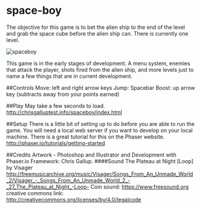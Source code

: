 # space-boy
The objective for this game is to bet the alien ship to the end of the level and grab the space cube before the alien ship can.  There is currently one level. 

![spaceboy](https://cloud.githubusercontent.com/assets/19313175/16129031/c0c15cb0-33c8-11e6-9709-dac15952978e.PNG)

This game is in the early stages of development.  A menu system, enemies that attack the player, shots fired from the alien ship, and more levels just to name a few things that are in current development. 

##Controls
           Move: left and right arrow keys
           Jump: Spacebar
           Boost: up arrow key (subtracts away from your points earned)
           
##Play
May take a few seconds to load. http://chrisgalluptest.info/spaceboy/index.html


##Setup 
There is a little bit of setting up to do before you are able to run the game.  You will need a local web server if you want to develop on your local machine. There is a great tutorial for this on the Phaser website. http://phaser.io/tutorials/getting-started

##Credits
Artwork - Photoshop and Illustrator and Development with Phaser.io Framework: Chris Gallup. 
####Sound
The Plateau at Night [Loop] by Visager 
http://freemusicarchive.org/music/Visager/Songs_From_An_Unmade_World_2/Visager_-_Songs_From_An_Unmade_World_2_-_27_The_Plateau_at_Night_-Loop-
Coin sound: https://www.freesound.org
creative commons link: 
http://creativecommons.org/licenses/by/4.0/legalcode

